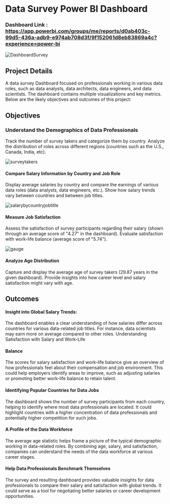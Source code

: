 # Data Survey Power BI Dashboard

### Dashboard Link : https://app.powerbi.com/groups/me/reports/d0ab403c-99d5-436a-adb9-e974ab708d3f/9f152061d8eb83869a4c?experience=power-bi
 
 ![DashboardSurvey](https://github.com/user-attachments/assets/4f47f818-69f8-4928-a7f2-0e1eb90d7988)


## Project Details
A data survey Dashboard focused on professionals working in various data roles, such as data analysts, data architects, data engineers, and data scientists. The dashboard contains multiple visualizations and key metrics. Below are the likely objectives and outcomes of this project:

## Objectives
### Understand the Demographics of Data Professionals

Track the number of survey takers and categorize them by country.
Analyze the distribution of roles across different regions (countries such as the U.S., Canada, India, etc).

![surveytakers](https://github.com/user-attachments/assets/c811070d-b6a6-494c-8c8d-daf7f6be6766)


#### Compare Salary Information by Country and Job Role
Display average salaries by country and compare the earnings of various data roles (data analysts, data engineers, etc.).
Show how salary trends vary between countries and between job titles.

![salarybycountryjobtitle](https://github.com/user-attachments/assets/1cb87c62-d691-44ba-8662-386c0fa1372f)


#### Measure Job Satisfaction
Assess the satisfaction of survey participants regarding their salary (shown through an average score of "4.27" in the dashboard).
Evaluate satisfaction with work-life balance (average score of "5.74").

![gauge](https://github.com/user-attachments/assets/61a2e1aa-82bb-4494-a946-eb1264279fdb)

#### Analyze Age Distribution
Capture and display the average age of survey takers (29.87 years in the given dashboard).
Provide insights into how career level and salary satisfaction might vary with age.

## Outcomes

#### Insight into Global Salary Trends:
The dashboard enables a clear understanding of how salaries differ across countries for various data-related job titles. For instance, data scientists may earn more on average compared to other roles.
Understanding Satisfaction with Salary and Work-Life 

#### Balance
The scores for salary satisfaction and work-life balance give an overview of how professionals feel about their compensation and job environment.
This could help employers identify areas to improve, such as adjusting salaries or promoting better work-life balance to retain talent.

#### Identifying Popular Countries for Data Jobs
The dashboard shows the number of survey participants from each country, helping to identify where most data professionals are located.
It could highlight countries with a higher concentration of data professionals and potentially higher competition for such jobs.

#### A Profile of the Data Workforce
The average age statistic helps frame a picture of the typical demographic working in data-related roles.
By combining age, salary, and satisfaction, companies can understand the needs of the data workforce at various career stages.

#### Help Data Professionals Benchmark Themselves
The survey and resulting dashboard provides valuable insights for data professionals to compare their salary and satisfaction with global trends.
It could serve as a tool for negotiating better salaries or career development opportunities.
